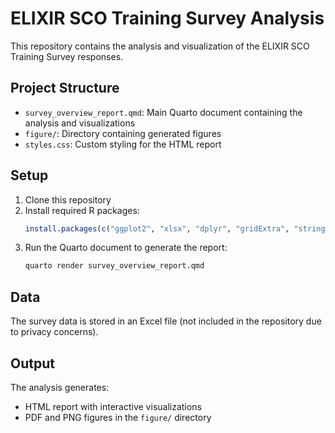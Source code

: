 # ELIXIR SCO Training Survey Analysis

This repository contains the analysis and visualization of the ELIXIR SCO Training Survey responses.

## Project Structure

- `survey_overview_report.qmd`: Main Quarto document containing the analysis and visualizations
- `figure/`: Directory containing generated figures
- `styles.css`: Custom styling for the HTML report

## Setup

1. Clone this repository
2. Install required R packages:
   ```R
   install.packages(c("ggplot2", "xlsx", "dplyr", "gridExtra", "stringr", "pheatmap", "reactable", "htmltools"))
   ```
3. Run the Quarto document to generate the report:
   ```bash
   quarto render survey_overview_report.qmd
   ```

## Data

The survey data is stored in an Excel file (not included in the repository due to privacy concerns).

## Output

The analysis generates:
- HTML report with interactive visualizations
- PDF and PNG figures in the `figure/` directory 